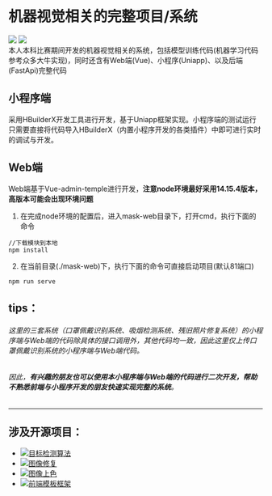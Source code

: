 # 机器视觉相关的完整项目/系统
[![](https://img.shields.io/badge/github-%E4%B8%8D%E6%83%B3%E5%BD%93%E5%BA%9F%E7%89%A9%E7%9A%84%E7%82%AE%E7%81%B0%E9%B1%BC-brightgreen)](https://github.com/ceresOPA)  [![](https://img.shields.io/badge/bilibili-%E6%98%AF%E4%B9%90%E9%81%93%E9%95%BF-9cf)](https://space.bilibili.com/510005777)<br/>
本人本科比赛期间开发的机器视觉相关的系统，包括模型训练代码(机器学习代码参考众多大牛实现)，同时还含有Web端(Vue)、小程序(Uniapp)、以及后端(FastApi)完整代码

## 小程序端

采用HBuilderX开发工具进行开发，基于Uniapp框架实现。小程序端的测试运行只需要直接将代码导入HBuilderX（内置小程序开发的各类插件）中即可进行实时的调试与开发。

## Web端

Web端基于Vue-admin-temple进行开发，**注意node环境最好采用14.15.4版本，高版本可能会出现环境问题**<br />
1. 在完成node环境的配置后，进入mask-web目录下，打开cmd，执行下面的命令
```
//下载模块到本地
npm install
```
2. 在当前目录(./mask-web)下，执行下面的命令可直接启动项目(默认81端口)
```
npm run serve
```
## tips：
###### 这里的三套系统（口罩佩戴识别系统、吸烟检测系统、残旧照片修复系统）的小程序端与Web端的代码除具体的接口调用外，其他代码均一致，因此这里仅上传口罩佩戴识别系统的小程序端与Web端代码。
###### 因此，**有兴趣的朋友也可以使用本小程序端与Web端的代码进行二次开发，帮助不熟悉前端与小程序开发的朋友快速实现完整的系统**。

---

## 涉及开源项目：
- [![目标检测算法](https://img.shields.io/badge/-YOLOv5-blue)](https://github.com/ultralytics/yolov5)
- [![图像修复](https://img.shields.io/badge/-Bringing--Old--Photos--Back--to--Life-orange)](https://github.com/microsoft/Bringing-Old-Photos-Back-to-Life)
- [![图像上色](https://img.shields.io/badge/-colorization-1E88B0)](https://github.com/richzhang/colorization)
- [![前端模板框架](https://img.shields.io/badge/-vue--admin--template-green)](https://github.com/PanJiaChen/vue-admin-template)

